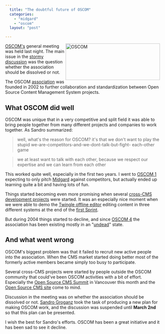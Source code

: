 ```yaml
---
  title: "The doubtful future of OSCOM"
  categories: 
    - "midgard"
    - "oscom"
  layout: "post"

---
```

<img src="https://d2vqpl3tx84ay5.cloudfront.net/OSCOM-official.png" border="0" height="119" width="307" alt="OSCOM" align="right" />

[OSCOM's][1] general meeting was held last night. The main issue in the [stormy discussion][2] was the question whether the association should be dissolved or not.

The OSCOM [association][3] was founded in 2002 to further collaboration and standardization between Open Source Content Management System projects.

## What OSCOM did well

OSCOM was unique that in a very competitive and split field it was able to bring people together from many different projects and companies to work together. As Sandro summarized:

> well, what's the reason for OSCOM? it's that we don't  want to play the stupid we-are-competitors-and-we-dont-talk-but-fight- each-other game

> we at least want to talk with each other, because we  respect our expertise and we can learn from each other

This worked quite well, especially in the first two years. I went to [OSCOM 1][7] expecting to only pitch [Midgard][8] against competitors, but actually ended up learning quite a bit and having lots of fun.

Things started becoming even more promising when several [cross-CMS development projects][9] were started. It was an especially nice moment when we were able to demo the [Twingle offline editor][10] editing content in three different systems at the end of the [first Sprint][11].

But during 2004 things started to decline, and since [OSCOM 4][12] the association has been existing mostly in an "[undead][13]" state.

## And what went wrong

OSCOM's biggest problem was that it failed to recruit new active people into the association. When the CMS market started doing better most of the formerly active members became simply too busy to participate.

Several cross-CMS projects were started by people outside the OSCOM community that could've been OSCOM activities with a bit of effort. Especially the [Open Source CMS Summit][4] in Vancouver this month and the [Open Source CMS site][5] come to mind.

Discussion in the meeting was on whether the association should be dissolved or not. [Sandro Groganz][6] took the task of producing a new plan for making OSCOM work, and the discussion was suspended until __March 2nd__ so that this plan can be presented.

I wish the best for Sandro's efforts. OSCOM has been a great initiative and it has been sad to see it decline.

[1]: http://www.oscom.org/
[2]: http://oscom.org/get-involved/mailing-lists/general/2006-February/000744.html
[3]: http://www.oscom.org/get-involved/organization/
[4]: http://www.oscms-summit.org/
[5]: http://www.opensourcecms.com/
[6]: http://www.sandrozic.de/
[7]: http://www.oscom.org/events/oscom-1/
[8]: http://www.midgard-project.org/
[9]: http://www.oscom.org/projects/
[10]: http://www.oscom.org/Projects/Twingle/
[11]: http://www.oscom.org/events/sprints/1--zurich-march-2003/
[12]: http://www.oscom.org/events/oscom4/
[13]: http://en.wikipedia.org/wiki/Undead
